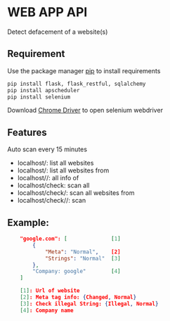 # WEB APP API

Detect defacement of a website(s)

## Requirement

Use the package manager [pip](https://pip.pypa.io/en/stable/) to install requirements

```bash
pip install flask, flask_restful, sqlalchemy
pip install apscheduler
pip install selenium
```

Download [Chrome Driver](https://chromedriver.chromium.org/downloads) to open selenium webdriver

## Features

Auto scan every 15 minutes

- localhost/: list all websites
- localhost/<company name>: list all websites from <company name>
- localhost/<company name>/<url>: all info of <url>
- localhost/check: scan all
- localhost/check/<company name>: scan all websites from <company name>
- localhost/check/<company name>/<url>: scan <url>

## Example:

```json
	"google.com": [              [1]
        {
            "Meta": "Normal",    [2]
            "Strings": "Normal"  [3]
        },
        "Company: google"        [4]
    ]

    [1]: Url of website
    [2]: Meta tag info: {Changed, Normal}
    [3]: Check illegal String: {Illegal, Normal}
    [4]: Company name
```
